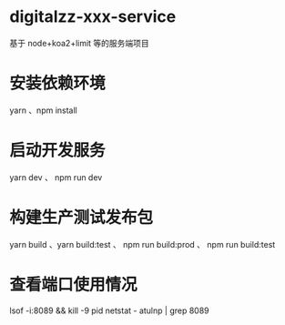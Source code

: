 # digitalzz-xxx-service

基于 node+koa2+limit 等的服务端项目

# 安装依赖环境

yarn 、npm install

# 启动开发服务

yarn dev 、 npm run dev

# 构建生产测试发布包

yarn build 、yarn build:test 、 npm run build:prod 、 npm run build:test

# 查看端口使用情况

lsof -i:8089 && kill -9 pid
netstat - atulnp | grep 8089
